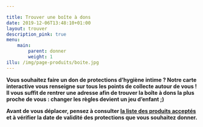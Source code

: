 ```yaml
---

title: Trouver une boîte à dons
date: 2019-12-06T13:48:10+01:00
layout: trouver
description_pink: true
menu: 
    main:
        parent: donner
        weight: 1
illu: /img/page-produits/boite.jpg
---
```

**Vous souhaitez faire un don de protections d’hygiène intime ? Notre carte interactive vous renseigne sur tous les points de collecte autour de vous ! Il vous suffit de rentrer une adresse afin de trouver la boîte à dons la plus proche de vous : changer les règles devient un jeu d’enfant ;)**

**Avant de vous déplacer, pensez à consulter [la liste des produits acceptés](/donner/produits) et à vérifier la date de validité des protections que vous souhaitez donner.**


